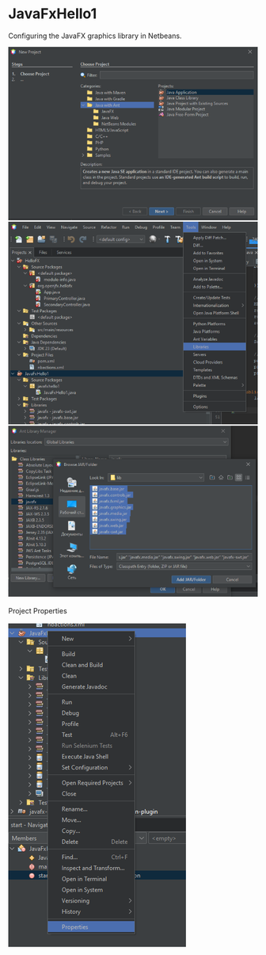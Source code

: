 # JavaFxHello1
Configuring the JavaFX graphics library in Netbeans.


![Create New Project](https://github.com/tnsr1/JavaFxHello1/blob/main/images/NewProject.png)
![Configre Libraries](https://github.com/tnsr1/JavaFxHello1/blob/main/images/ToolLibraries.png)
![Configre Libraries](https://github.com/tnsr1/JavaFxHello1/blob/main/images/ToolLibrariesAdd.png)
<br><br>
Project Properties
<br><br>
![Open Project Properties](https://github.com/tnsr1/JavaFxHello1/blob/main/images/ProjectProperties.png)
